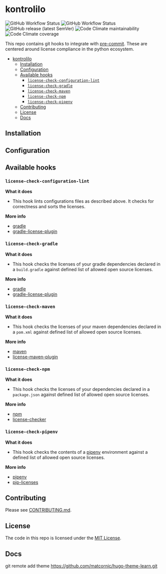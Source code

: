 # kontrolilo

![GitHub Workflow Status](https://img.shields.io/github/workflow/status/kontrolilo/kontrolilo/release%20project?label=Release&style=for-the-badge)
![GitHub Workflow Status](https://img.shields.io/github/workflow/status/kontrolilo/kontrolilo/run%20all%20tests?label=PR%20tests&style=for-the-badge)
![GitHub release (latest SemVer)](https://img.shields.io/github/v/release/kontrolilo/kontrolilo?style=for-the-badge)
![Code Climate maintainability](https://img.shields.io/codeclimate/maintainability/kontrolilo/kontrolilo?style=for-the-badge)
![Code Climate coverage](https://img.shields.io/codeclimate/coverage/kontrolilo/kontrolilo?style=for-the-badge)

This repo contains git hooks to integrate with [pre-commit](http://pre-commit.com). These are centered around license
compliance in the python ecosystem.


<!--TOC-->

- [kontrolilo](#kontrolilo)
  - [Installation](#installation)
  - [Configuration](#configuration)
  - [Available hooks](#available-hooks)
    - [`license-check-configuration-lint`](#license-check-configuration-lint)
    - [`license-check-gradle`](#license-check-gradle)
    - [`license-check-maven`](#license-check-maven)
    - [`license-check-npm`](#license-check-npm)
    - [`license-check-pipenv`](#license-check-pipenv)
  - [Contributing](#contributing)
  - [License](#license)
  - [Docs](#docs)

<!--TOC-->

## Installation



## Configuration

## Available hooks

### `license-check-configuration-lint`

**What it does**

* This hook lints configurations files as described above. It checks for correctness and sorts the licenses.

**More info**

* [gradle](https://gradle.org/)
* [gradle-license-plugin](https://github.com/jaredsburrows/gradle-license-plugin)


### `license-check-gradle`

**What it does**

* This hook checks the licenses of your gradle dependencies declared in a `build.gradle` against defined list of allowed open
  source licenses.

**More info**

* [gradle](https://gradle.org/)
* [gradle-license-plugin](https://github.com/jaredsburrows/gradle-license-plugin)

### `license-check-maven`

**What it does**

* This hook checks the licenses of your maven dependencies declared in a `pom.xml` against defined list of allowed open
  source licenses.

**More info**

* [maven](https://maven.apache.org/)
* [license-maven-plugin](https://www.mojohaus.org/license-maven-plugin/)

### `license-check-npm`

**What it does**

* This hook checks the licenses of your dependencies declared in a `package.json` against defined list of allowed open
  source licenses.

**More info**

* [npm](https://www.npmjs.com/)
* [license-checker](https://www.npmjs.com/package/license-checker)

### `license-check-pipenv`

**What it does**

* This hook checks the contents of a [pipenv](https://pypi.org/project/pipenv/) environment against a defined list of
  allowed open source licenses.

**More info**

* [pipenv](https://pypi.org/project/pipenv/)
* [pip-licenses](https://pypi.org/project/pip-licenses/)

## Contributing

Please see [CONTRIBUTING.md](CONTRIBUTING.md).

## License

The code in this repo is licensed under the [MIT License](LICENSE).


## Docs

git remote add theme https://github.com/matcornic/hugo-theme-learn.git
